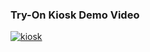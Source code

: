 ### Try-On Kiosk Demo Video 

[![kiosk](../misc/kiosk-demo.png)](https://youtube.com/shorts/NkBH4w60zgU)